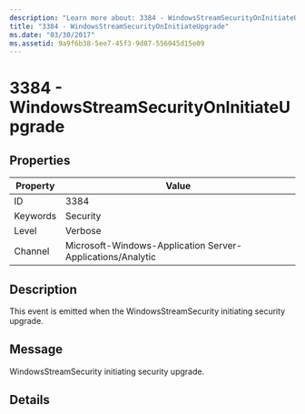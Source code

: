 ```yaml
---
description: "Learn more about: 3384 - WindowsStreamSecurityOnInitiateUpgrade"
title: "3384 - WindowsStreamSecurityOnInitiateUpgrade"
ms.date: "03/30/2017"
ms.assetid: 9a9f6b38-5ee7-45f3-9d87-556045d15e09
---
```

# 3384 - WindowsStreamSecurityOnInitiateUpgrade

## Properties

| Property | Value |
| - | - |
|ID|3384|  
|Keywords|Security|  
|Level|Verbose|  
|Channel|Microsoft-Windows-Application Server-Applications/Analytic|  
  
## Description  

 This event is emitted when the WindowsStreamSecurity initiating security upgrade.  
  
## Message  

 WindowsStreamSecurity initiating security upgrade.  
  
## Details
